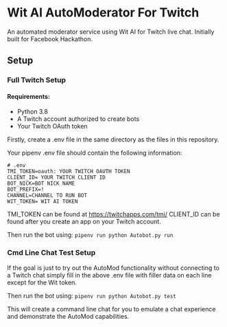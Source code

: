 # Wit AI AutoModerator For Twitch
An automated moderator service using Wit AI for Twitch live chat. Initially built for Facebook Hackathon.

## Setup
### Full Twitch Setup
#### Requirements:
- Python 3.8
- A Twitch account authorized to create bots
- Your Twitch OAuth token

Firstly, create a .env file in the same directory as the files in this repository.

Your pipenv .env file should contain the following information:
```
# .env
TMI_TOKEN=oauth: YOUR TWITCH OAUTH TOKEN
CLIENT_ID= YOUR TWITCH CLIENT ID
BOT_NICK=BOT NICK NAME
BOT_PREFIX=!
CHANNEL=CHANNEL TO RUN BOT
WIT_TOKEN= WIT AI TOKEN
```
TMI_TOKEN can be found at https://twitchapps.com/tmi/
CLIENT_ID can be found after you create an app on your Twitch account.

Then run the bot using:
`pipenv run python Autobot.py run`

### Cmd Line Chat Test Setup
If the goal is just to try out the AutoMod functionality without connecting to a Twitch chat simply fill in the above .env file with filler data on each line except for the Wit token.

Then run the bot using:
`pipenv run python Autobot.py test`

This will create a command line chat for you to emulate a chat experience and demonstrate the AutoMod capabilities.

